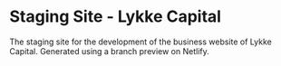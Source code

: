 # Staging Site - Lykke Capital
The staging site for the development of the business website of Lykke Capital.
Generated using a branch preview on Netlify.

